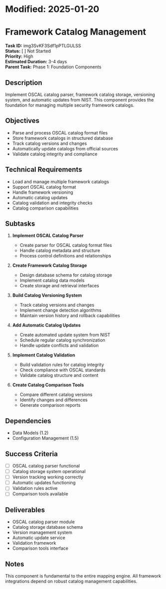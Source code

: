 # Modified: 2025-01-20

# Framework Catalog Management

**Task ID:** img3SvKF3Sdf1pPTLGULSS  
**Status:** [ ] Not Started  
**Priority:** High  
**Estimated Duration:** 3-4 days  
**Parent Task:** Phase 1: Foundation Components

## Description
Implement OSCAL catalog parser, framework catalog storage, versioning system, and automatic updates from NIST. This component provides the foundation for managing multiple security framework catalogs.

## Objectives
- Parse and process OSCAL catalog format files
- Store framework catalogs in structured database
- Track catalog versions and changes
- Automatically update catalogs from official sources
- Validate catalog integrity and compliance

## Technical Requirements
- Load and manage multiple framework catalogs
- Support OSCAL catalog format
- Handle framework versioning
- Automatic catalog updates
- Catalog validation and integrity checks
- Catalog comparison capabilities

## Subtasks
1. **Implement OSCAL Catalog Parser**
   - Create parser for OSCAL catalog format files
   - Handle catalog metadata and structure
   - Process control definitions and relationships

2. **Create Framework Catalog Storage**
   - Design database schema for catalog storage
   - Implement catalog data models
   - Create storage and retrieval interfaces

3. **Build Catalog Versioning System**
   - Track catalog versions and changes
   - Implement change detection algorithms
   - Maintain version history and rollback capabilities

4. **Add Automatic Catalog Updates**
   - Create automated update system from NIST
   - Schedule regular catalog synchronization
   - Handle update conflicts and validation

5. **Implement Catalog Validation**
   - Build validation rules for catalog integrity
   - Check compliance with OSCAL standards
   - Validate catalog structure and content

6. **Create Catalog Comparison Tools**
   - Compare different catalog versions
   - Identify changes and differences
   - Generate comparison reports

## Dependencies
- Data Models (1.2)
- Configuration Management (1.5)

## Success Criteria
- [ ] OSCAL catalog parser functional
- [ ] Catalog storage system operational
- [ ] Version tracking working correctly
- [ ] Automatic updates functioning
- [ ] Validation rules active
- [ ] Comparison tools available

## Deliverables
- OSCAL catalog parser module
- Catalog storage database schema
- Version management system
- Automatic update service
- Validation framework
- Comparison tools interface

## Notes
This component is fundamental to the entire mapping engine. All framework integrations depend on robust catalog management capabilities.
